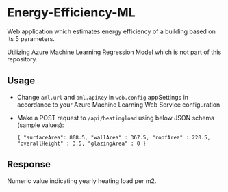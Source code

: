 # Energy-Efficiency-ML

Web application which estimates energy efficiency of a building based on its 5 parameters.

Utilizing Azure Machine Learning Regression Model which is not part of this repository.

## Usage

* Change `aml.url` and `aml.apiKey` in `web.config` appSettings in accordance to your Azure Machine Learning Web Service configuration

* Make a POST request to `/api/heatingload` using below JSON schema (sample values):


    `{
        "surfaceArea": 808.5,
        "wallArea" : 367.5,
        "roofArea" : 220.5,
        "overallHeight" : 3.5,
        "glazingArea" : 0
    }`

## Response

Numeric value indicating yearly heating load per m2.
